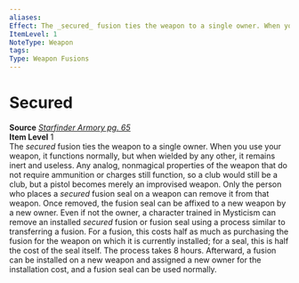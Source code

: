 ```yaml
---
aliases: 
Effect: The _secured_ fusion ties the weapon to a single owner. When you use your weapon, it functions normally, but when wielded by any other, it remains inert and useless. Any analog, nonmagical properties of the weapon that do not require ammunition or charges still function, so a club would still be a club, but a pistol becomes merely an improvised weapon. Only the person who places a _secured_ fusion seal on a weapon can remove it from that weapon. Once removed, the fusion seal can be affixed to a new weapon by a new owner. Even if not the owner, a character trained in Mysticism can remove an installed _secured_ fusion or fusion seal using a process similar to transferring a fusion. For a fusion, this costs half as much as purchasing the fusion for the weapon on which it is currently installed; for a seal, this is half the cost of the seal itself. The process takes 8 hours. Afterward, a fusion can be installed on a new weapon and assigned a new owner for the installation cost, and a fusion seal can be used normally.
ItemLevel: 1
NoteType: Weapon
tags: 
Type: Weapon Fusions
---
```


# Secured

**Source** [_Starfinder Armory pg. 65_](https://paizo.com/products/btpya1rr)  
**Item Level** 1  
The _secured_ fusion ties the weapon to a single owner. When you use your weapon, it functions normally, but when wielded by any other, it remains inert and useless. Any analog, nonmagical properties of the weapon that do not require ammunition or charges still function, so a club would still be a club, but a pistol becomes merely an improvised weapon. Only the person who places a _secured_ fusion seal on a weapon can remove it from that weapon. Once removed, the fusion seal can be affixed to a new weapon by a new owner. Even if not the owner, a character trained in Mysticism can remove an installed _secured_ fusion or fusion seal using a process similar to transferring a fusion. For a fusion, this costs half as much as purchasing the fusion for the weapon on which it is currently installed; for a seal, this is half the cost of the seal itself. The process takes 8 hours. Afterward, a fusion can be installed on a new weapon and assigned a new owner for the installation cost, and a fusion seal can be used normally.